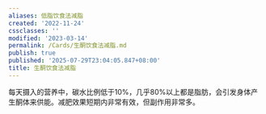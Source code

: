 ```yaml
---
aliases: 低脂饮食法减脂
created: '2022-11-24'
cssclasses: ''
modified: '2023-03-14'
permalink: /Cards/生酮饮食法减脂.md
publish: true
published: '2025-07-29T23:04:05.847+08:00'
title: 生酮饮食法减脂
---
```

每天摄入的营养中，碳水比例低于10%，几乎80%以上都是脂肪，会引发身体产生酮体来供能。减肥效果短期内非常有效，但副作用非常多。